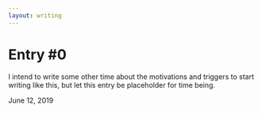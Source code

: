 ```yaml
---
layout: writing
---
```

# Entry #0

I intend to write some other time about the motivations and triggers to start writing like
this, but let this entry be placeholder for time being.

June 12, 2019
